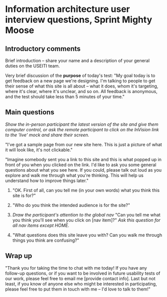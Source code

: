 # Information architecture user interview questions, Sprint Mighty Moose


## Introductory comments

Brief introduction – share your name and a description of your general duties on the USEITI team.

Very brief discussion of the **purpose** of today's test:  "My goal today is to get feedback on a new page we're designing. I'm talking to people to get their sense of what this site is all about – what it does, whom it's targeting, where it's clear, where it's unclear, and so on. All feedback is anonymous, and the test should take less than 5 minutes of your time."


## Main questions

_Show the in-person participant the latest version of the site and give them computer control, or ask the remote participant to click on the InVision link to the 'live' mock and share their screen._

"I’ve got a sample page from our new site here. This is just a picture of what it will look like, it's not clickable."

"Imagine somebody sent you a link to this site and this is what popped up in front of you when you clicked on the link. I'd like to ask you some general questions about what you see here. If you could, please talk out loud as you explore and walk me through what you're thinking. This will help us understand how to improve things later."

1. "OK. First of all, can you tell me (in your own words) what you think this site is for?"

2. "Who do you think the intended audience is for the site?"

3. _Draw the participant's attention to the global nav_ "Can you tell me what you think you'll see when you click on [nav item]?" _Ask this question for all nav items except HOME._

4. "What questions does this site leave you with? Can you walk me through things you think are confusing?"


## Wrap up

"Thank you for taking the time to chat with me today! If you have any follow-up questions, or if you want to be involved in future usability tests of our work, please feel free to email me [provide contact info]. Last but not least, if you know of anyone else who might be interested in participating, please feel free to put them in touch with me – I'd love to talk to them!"
